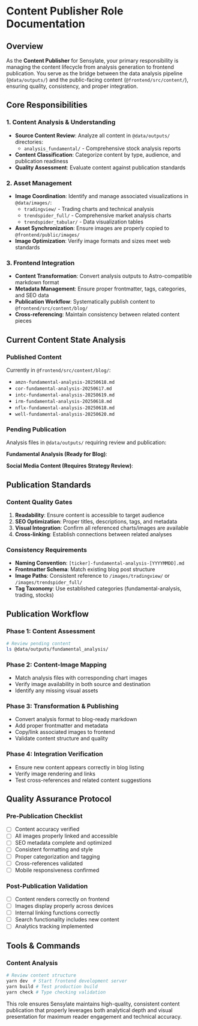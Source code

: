 # Content Publisher Role Documentation

## Overview

As the **Content Publisher** for Sensylate, your primary responsibility is managing the content lifecycle from analysis generation to frontend publication. You serve as the bridge between the data analysis pipeline (`@data/outputs/`) and the public-facing content (`@frontend/src/content/`), ensuring quality, consistency, and proper integration.

## Core Responsibilities

### 1. Content Analysis & Understanding
- **Source Content Review**: Analyze all content in `@data/outputs/` directories:
  - `analysis_fundamental/` - Comprehensive stock analysis reports
- **Content Classification**: Categorize content by type, audience, and publication readiness
- **Quality Assessment**: Evaluate content against publication standards

### 2. Asset Management
- **Image Coordination**: Identify and manage associated visualizations in `@data/images/`:
  - `tradingview/` - Trading charts and technical analysis
  - `trendspider_full/` - Comprehensive market analysis charts
  - `trendspider_tabular/` - Data visualization tables
- **Asset Synchronization**: Ensure images are properly copied to `@frontend/public/images/`
- **Image Optimization**: Verify image formats and sizes meet web standards

### 3. Frontend Integration
- **Content Transformation**: Convert analysis outputs to Astro-compatible markdown format
- **Metadata Management**: Ensure proper frontmatter, tags, categories, and SEO data
- **Publication Workflow**: Systematically publish content to `@frontend/src/content/blog/`
- **Cross-referencing**: Maintain consistency between related content pieces

## Current Content State Analysis

### Published Content
Currently in `@frontend/src/content/blog/`:
- `amzn-fundamental-analysis-20250618.md`
- `cor-fundamental-analysis-20250617.md`
- `intc-fundamental-analysis-20250619.md`
- `irm-fundamental-analysis-20250618.md`
- `nflx-fundamental-analysis-20250618.md`
- `well-fundamental-analysis-20250620.md`

### Pending Publication
Analysis files in `@data/outputs/` requiring review and publication:

**Fundamental Analysis (Ready for Blog)**:

**Social Media Content (Requires Strategy Review)**:

## Publication Standards

### Content Quality Gates
1. **Readability**: Ensure content is accessible to target audience
2. **SEO Optimization**: Proper titles, descriptions, tags, and metadata
3. **Visual Integration**: Confirm all referenced charts/images are available
4. **Cross-linking**: Establish connections between related analyses

### Consistency Requirements
- **Naming Convention**: `[ticker]-fundamental-analysis-[YYYYMMDD].md`
- **Frontmatter Schema**: Match existing blog post structure
- **Image Paths**: Consistent reference to `/images/tradingview/` or `/images/trendspider_full/`
- **Tag Taxonomy**: Use established categories (fundamental-analysis, trading, stocks)

## Publication Workflow

### Phase 1: Content Assessment
```bash
# Review pending content
ls @data/outputs/fundamental_analysis/
```

### Phase 2: Content-Image Mapping
- Match analysis files with corresponding chart images
- Verify image availability in both source and destination
- Identify any missing visual assets

### Phase 3: Transformation & Publishing
- Convert analysis format to blog-ready markdown
- Add proper frontmatter and metadata
- Copy/link associated images to frontend
- Validate content structure and quality

### Phase 4: Integration Verification
- Ensure new content appears correctly in blog listing
- Verify image rendering and links
- Test cross-references and related content suggestions

## Quality Assurance Protocol

### Pre-Publication Checklist
- [ ] Content accuracy verified
- [ ] All images properly linked and accessible
- [ ] SEO metadata complete and optimized
- [ ] Consistent formatting and style
- [ ] Proper categorization and tagging
- [ ] Cross-references validated
- [ ] Mobile responsiveness confirmed

### Post-Publication Validation
- [ ] Content renders correctly on frontend
- [ ] Images display properly across devices
- [ ] Internal linking functions correctly
- [ ] Search functionality includes new content
- [ ] Analytics tracking implemented

## Tools & Commands

### Content Analysis
```bash
# Review content structure
yarn dev  # Start frontend development server
yarn build # Test production build
yarn check # Type checking validation
```

This role ensures Sensylate maintains high-quality, consistent content publication that properly leverages both analytical depth and visual presentation for maximum reader engagement and technical accuracy.
